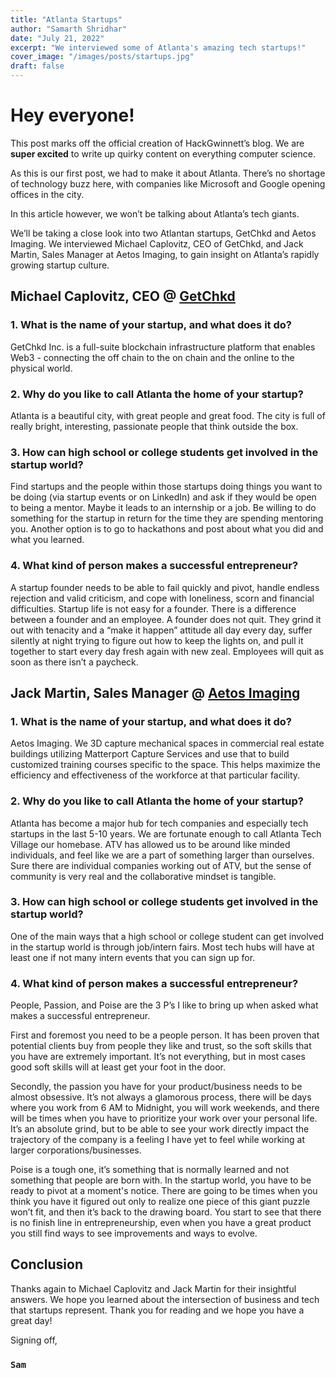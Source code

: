 ```yaml
---
title: "Atlanta Startups"
author: "Samarth Shridhar"
date: "July 21, 2022"
excerpt: "We interviewed some of Atlanta's amazing tech startups!"
cover_image: "/images/posts/startups.jpg"
draft: false
---
```


# Hey everyone!

This post marks off the official creation of HackGwinnett’s blog. We are **super excited** to write up quirky content on everything computer science.

As this is our first post, we had to make it about Atlanta. There’s no shortage of technology buzz here, with companies like Microsoft and Google opening offices in the city.

In this article however, we won’t be talking about Atlanta’s tech giants.

We’ll be taking a close look into two Atlantan startups, GetChkd and Aetos Imaging. We interviewed Michael Caplovitz, CEO of GetChkd, and Jack Martin, Sales Manager at Aetos Imaging, to gain insight on Atlanta’s rapidly growing startup culture.

## Michael Caplovitz, CEO @ [**GetChkd**](https://www.getchkd.com/)

### 1. What is the name of your startup, and what does it do?

GetChkd Inc. is a full-suite blockchain infrastructure platform that enables Web3 - connecting the off chain to the on chain and the online to the physical world.

### 2. Why do you like to call Atlanta the home of your startup?

Atlanta is a beautiful city, with great people and great food. The city is full of really bright, interesting, passionate people that think outside the box.

### 3. How can high school or college students get involved in the startup world?

Find startups and the people within those startups doing things you want to be doing (via startup events or on LinkedIn) and ask if they would be open to being a mentor. Maybe it leads to an internship or a job. Be willing to do something for the startup in return for the time they are spending mentoring you. Another option is to go to hackathons and post about what you did and what you learned.

### 4. What kind of person makes a successful entrepreneur?

A startup founder needs to be able to fail quickly and pivot, handle endless rejection and valid criticism, and cope with loneliness, scorn and financial difficulties. Startup life is not easy for a founder. There is a difference between a founder and an employee. A founder does not quit. They grind it out with tenacity and a “make it happen” attitude all day every day, suffer silently at night trying to figure out how to keep the lights on, and pull it together to start every day fresh again with new zeal. Employees will quit as soon as there isn’t a paycheck.

## Jack Martin, Sales Manager @ [**Aetos Imaging**](https://aetosimaging.com/)

### 1. What is the name of your startup, and what does it do?

Aetos Imaging. We 3D capture mechanical spaces in commercial real estate buildings utilizing Matterport Capture Services and use that to build customized training courses specific to the space. This helps maximize the efficiency and effectiveness of the workforce at that particular facility.

### 2. Why do you like to call Atlanta the home of your startup?

Atlanta has become a major hub for tech companies and especially tech startups in the last 5-10 years. We are fortunate enough to call Atlanta Tech Village our homebase. ATV has allowed us to be around like minded individuals, and feel like we are a part of something larger than ourselves. Sure there are individual companies working out of ATV, but the sense of community is very real and the collaborative mindset is tangible.

### 3. How can high school or college students get involved in the startup world?

One of the main ways that a high school or college student can get involved in the startup world is through job/intern fairs. Most tech hubs will have at least one if not many intern events that you can sign up for.

### 4. What kind of person makes a successful entrepreneur?

People, Passion, and Poise are the 3 P’s I like to bring up when asked what makes a successful entrepreneur.

First and foremost you need to be a people person. It has been proven that potential clients buy from people they like and trust, so the soft skills that you have are extremely important. It’s not everything, but in most cases good soft skills will at least get your foot in the door.

Secondly, the passion you have for your product/business needs to be almost obsessive. It’s not always a glamorous process, there will be days where you work from 6 AM to Midnight, you will work weekends, and there will be times when you have to prioritize your work over your personal life. It’s an absolute grind, but to be able to see your work directly impact the trajectory of the company is a feeling I have yet to feel while working at larger corporations/businesses.

Poise is a tough one, it’s something that is normally learned and not something that people are born with. In the startup world, you have to be ready to pivot at a moment's notice. There are going to be times when you think you have it figured out only to realize one piece of this giant puzzle won’t fit, and then it’s back to the drawing board. You start to see that there is no finish line in entrepreneurship, even when you have a great product you still find ways to see improvements and ways to evolve.

## Conclusion

Thanks again to Michael Caplovitz and Jack Martin for their insightful answers. We hope you learned about the intersection of business and tech that startups represent. Thank you for reading and we hope you have a great day!

Signing off,

### `Sam`
